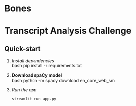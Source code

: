 # Bones
# Transcript Analysis Challenge

## Quick-start

1. *Install dependencies*  
   bash
   pip install -r requirements.txt

2. **Download spaCy model**  
   bash
   python -m spacy download en_core_web_sm

3. *Run the app*  
   ```bash
   streamlit run app.py 
